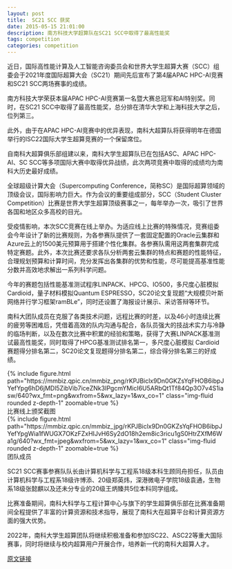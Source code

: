 ```yaml
---
layout: post
title:  SC21 SCC 获奖
date: 2015-05-15 21:01:00
description: 南方科技大学超算队在SC21 SCC中取得了最高性能奖
tags: competition
categories: competition
---
```


近日，国际高性能计算及人工智能咨询委员会和世界大学生超算大赛（SCC）组委会于2021年度国际超算大会（SC21）期间先后宣布了第4届APAC HPC-AI竞赛和SC21 SCC两场赛事的成绩。

南方科技大学荣获本届APAC HPC-AI竞赛第一名暨大赛总冠军和AI特别奖。同时，在SC21 SCC中取得了最高性能奖，总分排在清华大学和上海科技大学之后，位列第三。

此外，由于在APAC HPC-AI竞赛中的优异表现，南科大超算队将获得明年在德国举行的ISC22国际大学生超算竞赛的一个保留席位。

自南科大超算俱乐部组建以来，南科大学生超算队已在包括ASC、APAC HPC-AI、SC SCC等多项国际大赛中取得优异战绩，此次两项竞赛中取得的成绩均为南科大历史最好成绩。

全球超级计算大会（Supercomputing Conference，简称SC）是国际超算领域的顶级会议，国际影响力巨大。作为会议的重要组成部分，SCC（Student Cluster Competition）比赛是世界大学生超算顶级赛事之一，每年举办一次，吸引了世界各国和地区众多高校的目光。

受疫情影响，本次SCC竞赛在线上举办。为适应线上比赛的特殊情况，竞赛组委会今年设计了新的比赛规则，为各参赛队提供了一套固定配置的Oracle云集群和Azure云上的1500美元预算用于搭建个性化集群。各参赛队需用这两套集群完成特定赛题。此外，本次比赛还要求各队分析两套云集群的特点和赛题的性能特征，合理规划预算和计算时间，充分发挥出各集群的优势和性能，尽可能提高基准性能分数并高效地求解出一系列科学问题。

今年的赛题包括性能基准测试程序LINPACK、HPCG、IO500，多尺度心脏模拟 Cardioid，量子材料模拟Quantum ESPRESSO，SC20论文复现题“大规模贝叶斯网络并行学习框架ramBLe”，同时还设置了海报设计展示、采访答辩等环节。

南科大团队成员在克服了各类技术问题，远程比赛的时差，以及46小时连续比赛的疲劳等困难后，凭借着高效的队内沟通与配合，各队员强大的技战术实力与冷静的临场判断，以及在数次比赛中积累的经验和策略，获得了大赛LINPACK基准测试最高性能奖，同时取得了HPCG基准测试排名第一，多尺度心脏模拟 Cardioid赛题得分排名第二，SC20论文复现题得分排名第二，综合得分排名第三的好成绩。

<div class="row mt-3">
    <div class="col-sm mt-3 mt-md-0">
        {% include figure.html path="https://mmbiz.qpic.cn/mmbiz_png/rKPJBiclx9Dn0GKZsYqFHOB6ibpJYefYpg6hD6jMDl5ZibVib7iceZNk3IPgcmYMicI6U5ARbQt1Tf84Qp3O7v4S1iasw/640?wx_fmt=png&wxfrom=5&wx_lazy=1&wx_co=1" class="img-fluid rounded z-depth-1" zoomable=true %}
    </div>
</div>
<div class="caption">
    比赛线上颁奖截图
</div>

<div class="row mt-3">
    <div class="col-sm mt-3 mt-md-0">
        {% include figure.html path="https://mmbiz.qpic.cn/mmbiz_jpg/rKPJBiclx9Dn0GKZsYqFHOB6ibpJYefYpgWia1fWUGX7OKzFZxHIJvH6Sy2dO18h2em8ic3ricu1gS0HtrZXfM6Wa1g/640?wx_fmt=jpeg&wxfrom=5&wx_lazy=1&wx_co=1" class="img-fluid rounded z-depth-1" zoomable=true %}
    </div>
</div>
<div class="caption">
    团队成员
</div>

SC21 SCC赛事参赛队队长由计算机科学与工程系18级本科生顾同舟担任，队员由计算机科学与工程系18级许博添、20级郑英炜，深港微电子学院18级袁通，生物系18级张懿麒以及还未分专业的20级王炳臻共5位本科同学组成。

比赛准备期间，南科大科学与工程计算中心与旗下的学生超算俱乐部在比赛准备期间全程提供了丰富的计算资源和技术指导，展现了南科大在超算平台和计算资源方面的强大优势。

2022年，南科大学生超算团队将继续积极准备和参加ISC22、ASC22等重大国际赛事，同时将继续与校内超算用户开展合作，培养新一代的南科大超算人才。

[原文链接](https://mp.weixin.qq.com/s/5KUCVYio-WS_9FWSII2lAg)